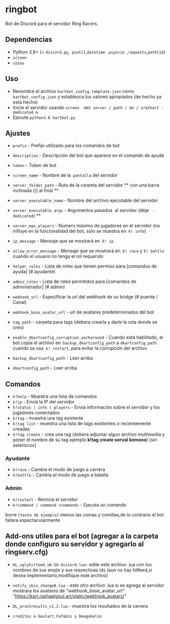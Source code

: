 # ringbot

Bot de Discord para el servidor Ring Racers.

## Dependencias

- Python 3.8+ (+ `discord.py`,` psutil`,`datetime `,`asyncio `,`requests`,`pathlib`)
- `screen`
- `cosas`

## Uso

- Renombre el archivo `kartbot_config.template.json` como ` kartbot_config.json` y establezca los valores apropiados (de hecho ya esta hecho)
- Inicie el servidor usando `screen -dmS server / path / do / srb2kart -dedicated &`
- Ejecute `python3.8 kartbot.py`

## Ajustes

- `prefix` - Prefijo utilizado para los comandos de bot
- `description` - Descripción del bot que aparece en el comando de ayuda
- `token` - Token de bot


- `screen_name` - Nombre de la` pantalla` del servidor
- `server_folder_path` - Ruta de la carpeta del servidor ** con una barra inclinada (/) al final **
- `server_executable_name` - Nombre del archivo ejecutable del servidor
- `server_executable_args` - Argumentos pasados ​​ al servidor (deje ` -dedicated`) **
- `server_max_players` - Número máximo de jugadores en el servidor (no influye en la funcionalidad del bot, solo se muestra en` k! info`)
- `ip_message` - Mensaje que se mostrará en` k! ip`
- `allow_error_message` - Mensaje que se mostrará en` k! race` y `k! battle` cuando el usuario no tenga el rol requerido
- `helper_roles` - Lista de roles que tienen permiso para [comandos de ayuda] (# ayudante)
- `admin_roles` - Lista de roles permitidos para [comandos de administrador] (# admin)
- `webhook_url` - Especificar la url del webhook de su bridge (# puente / Canal)
- `webhook_base_avatar_url` - url de avatares predeterminados del bot
- `tag_path` - carpeta para tags (debera crearla y darle la ruta donde se creo)

- `enable_dkartconfig_corruption_workaround` - Cuando está habilitado, el bot copia el archivo en` backup_dkartconfig_path` a `dkartconfig_path` cuando se usa` k! restart`, para evitar la corrupción del archivo
- `backup_dkartconfig_path` - Leer arriba
- `dkartconfig_path` - Leer arriba

## Comandos

- `k!help` - Muestra una lista de comandos
- `k!ip` - Envía la IP del servidor
- `k!status | info | players` - Envía información sobre el servidor y los jugadores conectados
- `k!tag` - muestra una tag existente
- `k!tag list` - muestra una lista de tags existentes o recientemente creadas
- `k!tag create` - crea una tag (debera adjuntar algun archivo multimedia y poner el nombre de su tag ejemplo **k!tag create serval kemono**) [sin asteriscos]

### Ayudante

- `k!race` - Cambia el modo de juego a carrera
- `k!battle` - Cambia el modo de juego a batalla

### Admin

- `k!restart` - Reinicia el servidor
- `k!command | command <command>` - Ejecuta un comando

borre `[texto de ejemplo]` menos las comas y comillas,de lo contrario el bot fallara espectacularmente

## Add-ons utiles para el bot (agregar a la carpeta donde configuro su servidor y agregarlo al ringserv.cfg)

- `KL_uglyhitfeed_v0.5b-discord.lua`- edite este archivo .lua con los nombres de sus enojis y sus resoectivas ids (aun no hay hitfeed,si desea implementarlo,modifique este archivo)
- `notify_skin_change0.lua` - este otro archivo .lua si se agrega al servidor mostrara los avatares de "webhook_base_avatar_url": "https://kart.raphaelgoul.art/static/webhook_avatars/"
- `DL_printresults_v1.2.lua` - muestra los resultados de la carrera


- `creditos a Goulart.Fafabis y Deagahelio`
